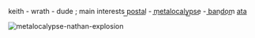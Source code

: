 keith - wrath - dude ; main interests p͟o͟s͟t͟a͟l͟ - m͟e͟t͟a͟l͟o͟c͟a͟l͟y͟p͟s͟e͟ - b͟a͟n͟d͟o͟m͟ [ata](https://prophetoffalsehope.atabook.org/) 

![metalocalypse-nathan-explosion](https://github.com/user-attachments/assets/6d21f728-fce1-4d59-b012-083f75163bd1)

